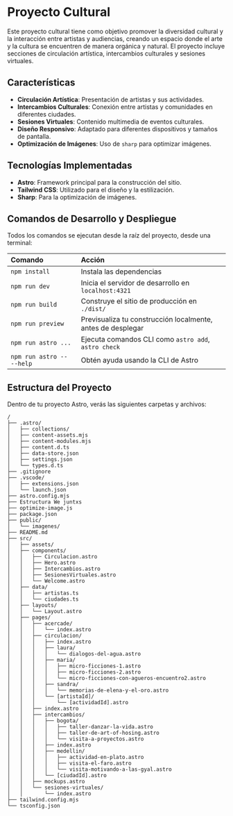 # Proyecto Cultural

Este proyecto cultural tiene como objetivo promover la diversidad cultural y la interacción entre artistas y audiencias, creando un espacio donde el arte y la cultura se encuentren de manera orgánica y natural. El proyecto incluye secciones de circulación artística, intercambios culturales y sesiones virtuales.

## Características

- **Circulación Artística**: Presentación de artistas y sus actividades.
- **Intercambios Culturales**: Conexión entre artistas y comunidades en diferentes ciudades.
- **Sesiones Virtuales**: Contenido multimedia de eventos culturales.
- **Diseño Responsivo**: Adaptado para diferentes dispositivos y tamaños de pantalla.
- **Optimización de Imágenes**: Uso de `sharp` para optimizar imágenes.

## Tecnologías Implementadas

- **Astro**: Framework principal para la construcción del sitio.
- **Tailwind CSS**: Utilizado para el diseño y la estilización.
- **Sharp**: Para la optimización de imágenes.

## Comandos de Desarrollo y Despliegue

Todos los comandos se ejecutan desde la raíz del proyecto, desde una terminal:

| Comando                   | Acción                                           |
| :------------------------ | :----------------------------------------------- |
| `npm install`             | Instala las dependencias                         |
| `npm run dev`             | Inicia el servidor de desarrollo en `localhost:4321` |
| `npm run build`           | Construye el sitio de producción en `./dist/`    |
| `npm run preview`         | Previsualiza tu construcción localmente, antes de desplegar |
| `npm run astro ...`       | Ejecuta comandos CLI como `astro add`, `astro check` |
| `npm run astro -- --help` | Obtén ayuda usando la CLI de Astro               |

## Estructura del Proyecto

Dentro de tu proyecto Astro, verás las siguientes carpetas y archivos:

```text
/
├── .astro/
│   ├── collections/
│   ├── content-assets.mjs
│   ├── content-modules.mjs
│   ├── content.d.ts
│   ├── data-store.json
│   ├── settings.json
│   └── types.d.ts
├── .gitignore
├── .vscode/
│   ├── extensions.json
│   └── launch.json
├── astro.config.mjs
├── Estructura We juntxs
├── optimize-image.js
├── package.json
├── public/
│   └── imagenes/
├── README.md
├── src/
│   ├── assets/
│   ├── components/
│   │   ├── Circulacion.astro
│   │   ├── Hero.astro
│   │   ├── Intercambios.astro
│   │   ├── SesionesVirtuales.astro
│   │   └── Welcome.astro
│   ├── data/
│   │   ├── artistas.ts
│   │   └── ciudades.ts
│   ├── layouts/
│   │   └── Layout.astro
│   ├── pages/
│   │   ├── acercade/
│   │   │   └── index.astro
│   │   ├── circulacion/
│   │   │   ├── index.astro
│   │   │   ├── laura/
│   │   │   │   └── dialogos-del-agua.astro
│   │   │   ├── maria/
│   │   │   │   ├── micro-ficciones-1.astro
│   │   │   │   ├── micro-ficciones-2.astro
│   │   │   │   └── micro-ficciones-con-agueros-encuentro2.astro
│   │   │   ├── sandra/
│   │   │   │   └── memorias-de-elena-y-el-oro.astro
│   │   │   └── [artistaId]/
│   │   │       └── [actividadId].astro
│   │   ├── index.astro
│   │   ├── intercambios/
│   │   │   ├── bogota/
│   │   │   │   ├── taller-danzar-la-vida.astro
│   │   │   │   ├── taller-de-art-of-hosing.astro
│   │   │   │   └── visita-a-proyectos.astro
│   │   │   ├── index.astro
│   │   │   ├── medellin/
│   │   │   │   ├── actividad-en-plato.astro
│   │   │   │   ├── visita-el-faro.astro
│   │   │   │   └── visita-motivando-a-las-gyal.astro
│   │   │   └── [ciudadId].astro
│   │   ├── mockups.astro
│   │   └── sesiones-virtuales/
│   │       └── index.astro
├── tailwind.config.mjs
└── tsconfig.json

